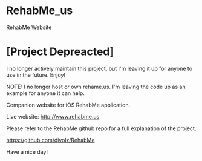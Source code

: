 # RehabMe_us
RehabMe Website

# [Project Depreacted]
I no longer actively maintain this project, but I'm leaving it up for anyone to use in the future. Enjoy!

NOTE: I no longer host or own rehame.us. I'm leaving the code up as an example for anyone it can help.


Companion website for iOS RehabMe application.

Live website: <http://www.rehabme.us>

Please refer to the RehabMe github repo for a full explanation of the project.

<https://github.com/djvolz/RehabMe>

Have a nice day!
